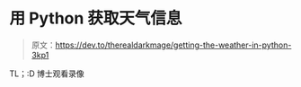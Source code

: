 # 用 Python 获取天气信息

> 原文：<https://dev.to/therealdarkmage/getting-the-weather-in-python-3kp1>

TL；:D 博士观看录像